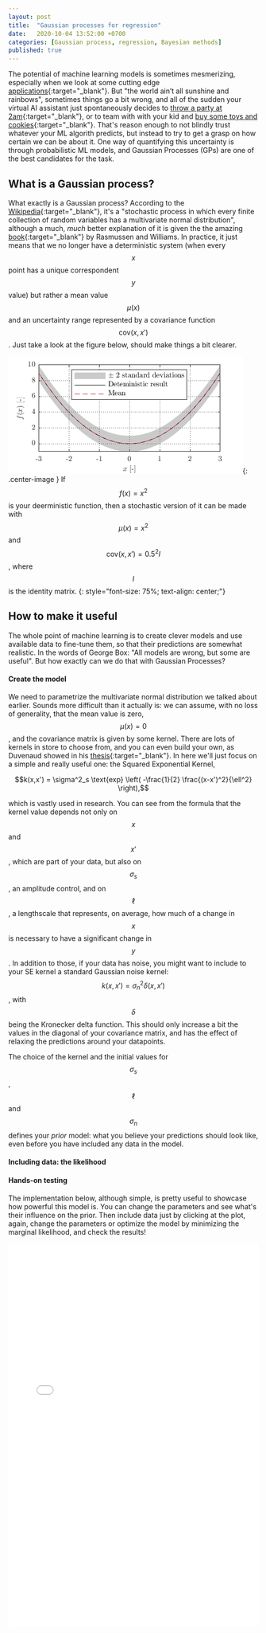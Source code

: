 ```yaml
---
layout: post
title:  "Gaussian processes for regression"
date:   2020-10-04 13:52:00 +0700
categories: [Gaussian process, regression, Bayesian methods]
published: true
---
```


The potential of machine learning models is sometimes mesmerizing, especially when we look at some cutting edge [applications][ml-examples]{:target="_blank"}. But "the world ain’t all sunshine and rainbows", sometimes things go a bit wrong, and all of the sudden your virtual AI assistant just spontaneously decides to [throw a party at 2am][alexa-party]{:target="_blank"}, or to team with with your kid and [buy some toys and cookies][alexa-kid]{:target="_blank"}. That's reason enough to not blindly trust whatever your ML algorith predicts, but instead to try to get a grasp on how certain we can be about it. One way of quantifying this uncertainty is through probabilistic ML models, and Gaussian Processes (GPs) are one of the best candidates for the task.

## What is a Gaussian process?

What exactly is a Gaussian process? According to the [Wikipedia][wiki-gps]{:target="_blank"}, it's a "stochastic process in which every finite collection of random variables has a multivariate normal distribution", although a much, *much* better explanation of it is given the the amazing [book][rasmussen-gp]{:target="_blank"} by Rasmussen and Williams. In practice, it just means that we no longer have a deterministic system (when every $$x$$ point has a unique correspondent $$y$$ value) but rather a mean value $$\mu(x)$$ and an uncertainty range represented by a covariance function $$\text{cov}(x,x')$$. Just take a look at the figure below, should make things a bit clearer.

![Figure 01.](/assets/img/2020-10-04-General-GPs_01.png){: .center-image }
If $$f(x)=x^2$$ is your deerministic function, then a stochastic version of it can be made with $$\mu(x)=x^2$$ and $$\text{cov}(x,x')= 0.5^2I$$, where $$I$$ is the identity matrix.
{: style="font-size: 75%; text-align: center;"}

## How to make it useful

The whole point of machine learning is to create clever models and use available data to fine-tune them, so that their predictions are somewhat realistic. In the words of George Box: "All models are wrong, but some are useful". But how exactly can we do that with Gaussian Processes?

#### Create the model

We need to parametrize the multivariate normal distribution we talked about earlier. Sounds more difficult than it actually is: we can assume, with no loss of generality, that the mean value is zero, $$\mu(x)=0$$, and the covariance matrix is given by some kernel. There are lots of kernels in store to choose from, and you can even build your own, as Duvenaud showed in his [thesis][duvenaud-thesis]{:target="_blank"}. In here we'll just focus on a simple and really useful one: the Squared Exponential Kernel,

$$k(x,x') = \sigma^2_s \text{exp} \left( -\frac{1}{2} \frac{(x-x')^2}{\ell^2} \right),$$

which is vastly used in research. You can see from the formula that the kernel value depends not only on $$x$$ and $$x'$$, which are part of your data, but also on $$\sigma_s$$, an amplitude control, and on $$\ell$$, a lengthscale that represents, on average, how much of a change in $$x$$ is necessary to have a significant change in $$y$$. In addition to those, if your data has noise, you might want to include to your SE kernel a standard Gaussian noise kernel: $$k(x,x')=\sigma_n^2\delta(x,x')$$, with $$\delta$$ being the Kronecker delta function. This should only increase a bit the values in the diagonal of your covariance matrix, and has the effect of relaxing the predictions around your datapoints.

The choice of the kernel and the initial values for $$\sigma_s$$, $$\ell$$ and $$\sigma_n$$ defines your *prior* model: what you believe your predictions should look like, even before you have included any data in the model.

#### Including data: the likelihood

#### Hands-on testing

The implementation below, although simple, is pretty useful to showcase how powerful this model is. You can change the parameters and see what's their influence on the prior. Then include data just by clicking at the plot, again, change the parameters or optimize the model by minimizing the marginal likelihood, and check the results!

<iframe style="width:100%;height:770px;" frameBorder="0.05em" src="/gp.html" title="GP Implementation"></iframe>

[wiki-ml]: https://en.wikipedia.org/wiki/Machine_learning
[wiki-gps]: https://en.wikipedia.org/wiki/Gaussian_process
[ml-examples]: https://www.forbes.com/sites/bernardmarr/2018/04/30/27-incredible-examples-of-ai-and-machine-learning-in-practice/#53826aa17502
[alexa-kid]: https://www.cbsnews.com/news/6-year-old-brooke-neitzel-orders-dollhouse-cookies-with-amazon-echo-dot-alexa/
[alexa-party]: https://www.dailymail.co.uk/news/article-5062491/Police-called-Alexa-device-holds-1am-party.html
[rasmussen-gp]: http://www.gaussianprocess.org/gpml/
[duvenaud-thesis]: https://www.cs.toronto.edu/~duvenaud/thesis.pdf
